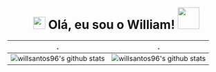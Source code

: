 
<h1 align="center">
 
<img src="https://media.giphy.com/media/hvRJCLFzcasrR4ia7z/giphy.gif" width="28">
Olá, eu sou o William!  <img src="https://media.giphy.com/media/12oufCB0MyZ1Go/giphy.gif" width="50">
 
</h1>


 . | .
--- | --- 
![willsantos96's github stats](https://github-readme-stats.vercel.app/api?username=willsantos96&show_icons=true&theme=radical&include_all_commits=true) | ![willsantos96's github stats](https://github-readme-stats.vercel.app/api/top-langs/?username=willsantos96&theme=radical&layout=compact)


<!--   GitHub stats graph -->
<!-- ### 📈 GitHub Activity Graph:
![willsantos96's GitHub activity graph](https://activity-graph.herokuapp.com/graph?username=willsantos96&hide_border=true&theme=redical)
-->
